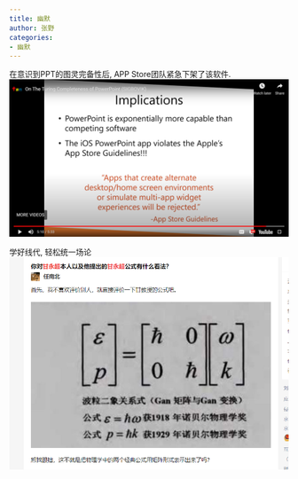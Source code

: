 ```yaml
---
title: 幽默
author: 张野
categories:
- 幽默
---
```


在意识到PPT的图灵完备性后, APP Store团队紧急下架了该软件.
![](2022-04-16-19-43-19.png)

学好线代, 轻松统一场论
![](2022-04-29-00-12-18.png)